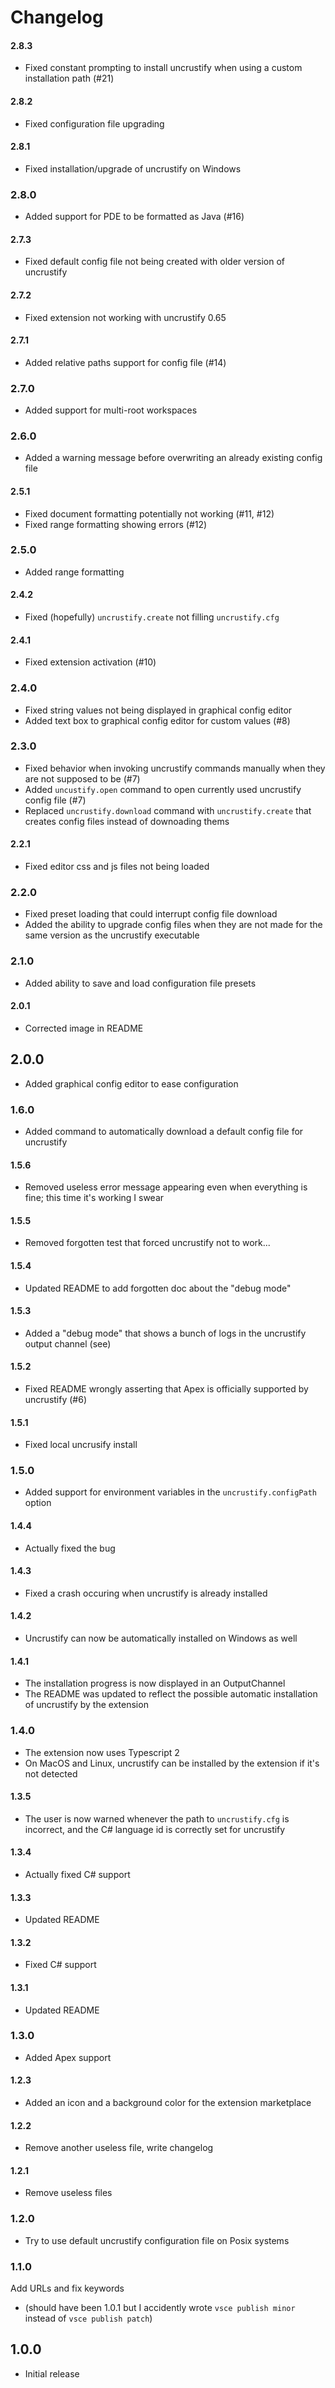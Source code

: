 # Changelog

#### 2.8.3
- Fixed constant prompting to install uncrustify when using a custom installation path (#21)

#### 2.8.2
- Fixed configuration file upgrading

#### 2.8.1
- Fixed installation/upgrade of uncrustify on Windows

### 2.8.0
- Added support for PDE to be formatted as Java (#16)

#### 2.7.3
- Fixed default config file not being created with older version of uncrustify

#### 2.7.2
- Fixed extension not working with uncrustify 0.65

#### 2.7.1
- Added relative paths support for config file (#14)

### 2.7.0
- Added support for multi-root workspaces

### 2.6.0
- Added a warning message before overwriting an already existing config file

#### 2.5.1
- Fixed document formatting potentially not working (#11, #12)
- Fixed range formatting showing errors (#12)

### 2.5.0
- Added range formatting

#### 2.4.2
- Fixed (hopefully) `uncrustify.create` not filling `uncrustify.cfg`

#### 2.4.1
- Fixed extension activation (#10)

### 2.4.0
- Fixed string values not being displayed in graphical config editor
- Added text box to graphical config editor for custom values (#8)

### 2.3.0
- Fixed behavior when invoking uncrustify commands manually when they are not supposed to be (#7)
- Added `uncustify.open` command to open currently used uncrustify config file (#7)
- Replaced `uncrustify.download` command with `uncrustify.create` that creates config files instead of downoading thems

#### 2.2.1
- Fixed editor css and js files not being loaded

### 2.2.0
- Fixed preset loading that could interrupt config file download
- Added the ability to upgrade config files when they are not made for the same version as the uncrustify executable

### 2.1.0
- Added ability to save and load configuration file presets

#### 2.0.1
- Corrected image in README

## 2.0.0
- Added graphical config editor to ease configuration

### 1.6.0
- Added command to automatically download a default config file for uncrustify

#### 1.5.6
- Removed useless error message appearing even when everything is fine; this time it's working I swear

#### 1.5.5
- Removed forgotten test that forced uncrustify not to work...

#### 1.5.4
- Updated README to add forgotten doc about the "debug mode"

#### 1.5.3
- Added a "debug mode" that shows a bunch of logs in the uncrustify output channel (see)

#### 1.5.2
- Fixed README wrongly asserting that Apex is officially supported by uncrustify (#6)

#### 1.5.1
- Fixed local uncrusify install

### 1.5.0
- Added support for environment variables in the `uncrustify.configPath` option

#### 1.4.4
- Actually fixed the bug

#### 1.4.3
- Fixed a crash occuring when uncrustify is already installed

#### 1.4.2
- Uncrustify can now be automatically installed on Windows as well

#### 1.4.1
- The installation progress is now displayed in an OutputChannel
- The README was updated to reflect the possible automatic installation of uncrustify by the extension

### 1.4.0
- The extension now uses Typescript 2
- On MacOS and Linux, uncrustify can be installed by the extension if it's not detected

#### 1.3.5
- The user is now warned whenever the path to `uncrustify.cfg` is incorrect, and the C# language id is correctly set for uncrustify

#### 1.3.4
- Actually fixed C# support

#### 1.3.3
- Updated README

#### 1.3.2
- Fixed C# support

#### 1.3.1
- Updated README

### 1.3.0
- Added Apex support

#### 1.2.3
- Added an icon and a background color for the extension marketplace

#### 1.2.2
- Remove another useless file, write changelog

#### 1.2.1
- Remove useless files

### 1.2.0
- Try to use default uncrustify configuration file on Posix systems

### 1.1.0
Add URLs and fix keywords
- (should have been 1.0.1 but I accidently wrote `vsce publish minor` instead of `vsce publish patch`)

## 1.0.0
- Initial release